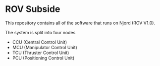 ROV Subside
===========
This repository contains all of the software that runs on Njord (ROV V1.0).

The system is split into four nodes
- CCU (Central Control Unit)
- MCU (Manipulator Control Unit)
- TCU (Thruster Control Unit)
- PCU (Positioning Control Unit)
